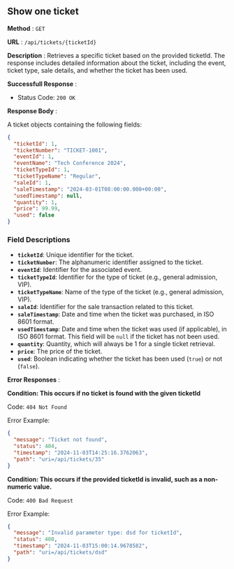 ## Show one ticket

**Method** : `GET`

**URL** : `/api/tickets/{ticketId}`

**Description** : Retrieves a specific ticket based on the provided ticketId. The response includes detailed information about the ticket, including the event, ticket type, sale details, and whether the ticket has been used.

**Successfull Response** :

- Status Code: `200 OK`

**Response Body** : 

A ticket objects containing the following fields:

```json
{
  "ticketId": 1,
  "ticketNumber": "TICKET-1001",
  "eventId": 1,
  "eventName": "Tech Conference 2024",
  "ticketTypeId": 1,
  "ticketTypeName": "Regular",
  "saleId": 1,
  "saleTimestamp": "2024-03-01T08:00:00.000+00:00",
  "usedTimestamp": null,
  "quantity": 1,
  "price": 99.99,
  "used": false
}
```

### Field Descriptions
- **`ticketId`**: Unique identifier for the ticket.
- **`ticketNumber`**: The alphanumeric identifier assigned to the ticket.
- **`eventId`**: Identifier for the associated event.
- **`ticketTypeId`**: Identifier for the type of ticket (e.g., general admission, VIP).
- **`ticketTypeName`**: Name of the type of the ticket (e.g., general admission, VIP).
- **`saleId`**: Identifier for the sale transaction related to this ticket.
- **`saleTimestamp`**: Date and time when the ticket was purchased, in ISO 8601 format.
- **`usedTimestamp`**: Date and time when the ticket was used (if applicable), in ISO 8601 format. This field will be `null` if the ticket has not been used.
- **`quantity`**: Quantity, which will always be 1 for a single ticket retrieval.
- **`price`**: The price of the ticket.
- **`used`**: Boolean indicating whether the ticket has been used (`true`) or not (`false`).

**Error Responses** :

**Condition: This occurs if no ticket is found with the given ticketId**

Code: `404 Not Found`

Error Example:

```json
{
  "message": "Ticket not found",
  "status": 404,
  "timestamp": "2024-11-03T14:25:16.3762063",
  "path": "uri=/api/tickets/35"
}
```

**Condition: This occurs if the provided ticketId is invalid, such as a non-numeric value.**

Code: `400 Bad Request`

Error Example:

```json
{
  "message": "Invalid parameter type: dsd for ticketId",
  "status": 400,
  "timestamp": "2024-11-03T15:00:14.9678582",
  "path": "uri=/api/tickets/dsd"
}
```